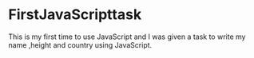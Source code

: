 # FirstJavaScripttask
This is my first time to use JavaScript and I was given a task to write my name ,height and country using JavaScript.
